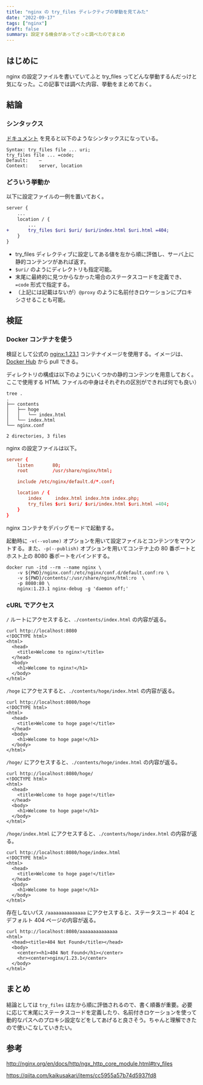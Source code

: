 ```yaml
---
title: "nginx の try_files ディレクティブの挙動を見てみた"
date: "2022-09-17"
tags: ["nginx"]
draft: false
summary: 設定する機会があってざっと調べたのでまとめ
---
```


## はじめに

nginx の設定ファイルを書いていてふと try_files ってどんな挙動するんだっけと気になった。この記事では調べた内容、挙動をまとめておく。

## 結論

### シンタックス

[ドキュメント](http://nginx.org/en/docs/http/ngx_http_core_module.html#try_files) を見ると以下のようなシンタックスになっている。

```
Syntax:	try_files file ... uri;
try_files file ... =code;
Default:	—
Context:	server, location
```

### どういう挙動か

以下に設定ファイルの一例を置いておく。

```diff showLineNumbers
server {
    ...
    location / {
        ...
+       try_files $uri $uri/ $uri/index.html $uri.html =404;
    }
}
```

- try_files ディレクティブに設定してある値を左から順に評価し、サーバ上に静的コンテンツがあれば返す。
- `$uri/` のようにディレクトリも指定可能。
- 末尾に最終的に見つからなかった場合のステータスコードを定義でき、`=code` 形式で指定する。
- （上記には記載はないが）`@proxy` のように名前付きロケーションにプロキシさせることも可能。

## 検証

### Docker コンテナを使う

検証として公式の [nginx:1.23.1](https://github.com/nginxinc/docker-nginx/blob/f3d86e99ba2db5d9918ede7b094fcad7b9128cd8/mainline/debian/Dockerfile) コンテナイメージを使用する。イメージは、[Docker Hub](https://hub.docker.com/_/nginx) から pull できる。

ディレクトリの構成は以下のようにいくつかの静的コンテンツを用意しておく。ここで使用する HTML ファイルの中身はそれぞれの区別ができれば何でも良い）

```shell
tree .
.
├── contents
│   ├── hoge
│   │   └── index.html
│   └── index.html
└── nginx.conf

2 directories, 3 files
```

nginx の設定ファイルは以下。

```conf showLineNumbers
server {
    listen       80;
    root         /usr/share/nginx/html;

    include /etc/nginx/default.d/*.conf;

    location / {
        index     index.html index.htm index.php;
        try_files $uri $uri/ $uri/index.html $uri.html =404;
    }
}
```

nginx コンテナをデバッグモードで起動する。

起動時に `-v(--volume)` オプションを用いて設定ファイルとコンテンツをマウントする。また、`-p(--publish)` オプションを用いてコンテナ上の 80 番ポートとホスト上の 8080 番ポートをバインドする。

```shell
docker run -itd --rm --name nginx \
    -v ${PWD}/nginx.conf:/etc/nginx/conf.d/default.conf:ro \
    -v ${PWD}/contents/:/usr/share/nginx/html:ro  \
    -p 8080:80 \
    nginx:1.23.1 nginx-debug -g 'daemon off;'
```

### cURL でアクセス

`/` ルートにアクセスすると、`./contents/index.html` の内容が返る。

```shell
curl http://localhost:8080
<!DOCTYPE html>
<html>
  <head>
    <title>Welcome to nginx!</title>
  </head>
  <body>
    <h1>Welcome to nginx!</h1>
  </body>
</html>
```

`/hoge` にアクセスすると、`./contents/hoge/index.html` の内容が返る。

```shell
curl http://localhost:8080/hoge
<!DOCTYPE html>
<html>
  <head>
    <title>Welcome to hoge page!</title>
  </head>
  <body>
    <h1>Welcome to hoge page!</h1>
  </body>
</html>
```

`/hoge/` にアクセスすると、`./contents/hoge/index.html` の内容が返る。

```shell
curl http://localhost:8080/hoge/
<!DOCTYPE html>
<html>
  <head>
    <title>Welcome to hoge page!</title>
  </head>
  <body>
    <h1>Welcome to hoge page!</h1>
  </body>
</html>
```

`/hoge/index.html` にアクセスすると、`./contents/hoge/index.html` の内容が返る。

```shell
curl http://localhost:8080/hoge/index.html
<!DOCTYPE html>
<html>
  <head>
    <title>Welcome to hoge page!</title>
  </head>
  <body>
    <h1>Welcome to hoge page!</h1>
  </body>
</html>
```

存在しないパス `/aaaaaaaaaaaaaa` にアクセスすると、ステータスコード 404 とデフォルト 404 ページの内容が返る。

```shell
curl http://localhost:8080/aaaaaaaaaaaaaa
<html>
  <head><title>404 Not Found</title></head>
  <body>
    <center><h1>404 Not Found</h1></center>
    <hr><center>nginx/1.23.1</center>
  </body>
</html>
```

## まとめ

結論としては `try_files` は左から順に評価されるので、書く順番が重要。必要に応じて末尾にステータスコードを定義したり、名前付きロケーションを使って動的なパスへのプロキシ設定などをしてあげると良さそう。ちゃんと理解できたので使いこなしていきたい。

## 参考

http://nginx.org/en/docs/http/ngx_http_core_module.html#try_files

https://qiita.com/kaikusakari/items/cc5955a57b74d5937fd8

